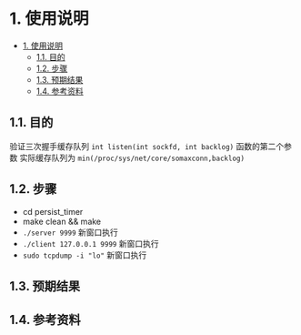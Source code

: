 # 1. 使用说明

- [1. 使用说明](#1-使用说明)
  - [1.1. 目的](#11-目的)
  - [1.2. 步骤](#12-步骤)
  - [1.3. 预期结果](#13-预期结果)
  - [1.4. 参考资料](#14-参考资料)

## 1.1. 目的

验证三次握手缓存队列 `int listen(int sockfd, int backlog)` 函数的第二个参数
实际缓存队列为 `min(/proc/sys/net/core/somaxconn,backlog)`

## 1.2. 步骤

- cd persist_timer
- make clean && make
- `./server 9999` 新窗口执行
- `./client 127.0.0.1 9999` 新窗口执行
- `sudo tcpdump -i "lo"` 新窗口执行

## 1.3. 预期结果

## 1.4. 参考资料
